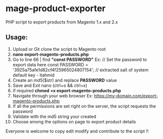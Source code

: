 # mage-product-exporter
PHP script to export products from Magento 1.x and 2.x

## Usage:
1. Upload or Git clone the script to Magento root
2. __**nano export-magento-products.php**__
3. Go to line 66 | find __"const PASSWORD"__
  Ex:
	// Set the password to export data here
	const PASSWORD = '3925a75afe1d82cf4f25965024807154';
	// extracted salt of system default key - itahmid
4. Create an md5($str) and replace **PASSWORD** value
5. Save and Exit nano (ctrl+o && ctrl+x)
6. if required **chmod +x export-magento-products.php**
6. Navigate through your web browser
    Ex:
    https://my-domain.com/export-magento-products.php
7. If all the permissions are set right on the server, the script requests the password
8. Validate with the md5 string your created
9. Choose among the options on page to export product details

Everyone is welcome to copy edit modify and contribute to the script !!
